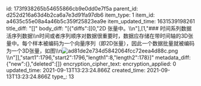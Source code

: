 id: 173f938265b54655866cb9e0dd0e7f5a
parent_id: d252d216a63d4b2ca6a7e3d91fa97db6
item_type: 1
item_id: a4635c55e08a4a46b5c359f25823ea9e
item_updated_time: 1631539198261
title_diff: "[]"
body_diff: "[{\"diffs\":[[0,\"2D 张量中。\\\n\"],[1,\"### 时间系列数据活序列数据\\\n时间或者序列顺序对数据很重要时，数据应存储在带时间轴的3D张量中。每个样本被编码为一个向量序列（即2D张量），因此一个数据批量就被编码为一个3D张量，如图\\\n![ad81de2e734d5842064fcc72eea4d88c.png](:/fd0148d8756a4ae1a959312a260e319d)\\\n\"]],\"start1\":1796,\"start2\":1796,\"length1\":8,\"length2\":178}]"
metadata_diff: {"new":{},"deleted":[]}
encryption_cipher_text: 
encryption_applied: 0
updated_time: 2021-09-13T13:23:24.866Z
created_time: 2021-09-13T13:23:24.866Z
type_: 13